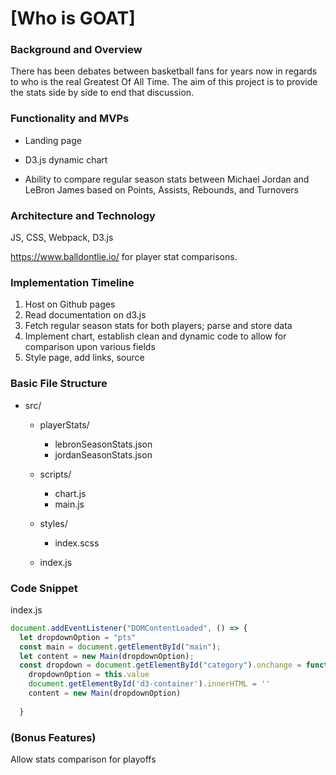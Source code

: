 # [Who is GOAT]


### Background and Overview 

There has been debates between basketball fans for years now in regards to who is the real Greatest Of All Time. The aim of this project is to provide the stats side by side to end that discussion.


### Functionality and MVPs
- Landing page

- D3.js dynamic chart

- Ability to compare regular season stats between Michael Jordan and LeBron James based on Points, Assists, Rebounds, and Turnovers


### Architecture and Technology

JS, CSS, Webpack, D3.js

https://www.balldontlie.io/ for player stat comparisons.


### Implementation Timeline

1. Host on Github pages
2. Read documentation on d3.js
3. Fetch regular season stats for both players; parse and store data 
4. Implement chart, establish clean and dynamic code to allow for comparison upon various fields
5. Style page, add links, source


### Basic File Structure
- src/

  - playerStats/
    - lebronSeasonStats.json
    - jordanSeasonStats.json

  - scripts/
    - chart.js
    - main.js

  - styles/
    - index.scss

  - index.js


### Code Snippet
index.js
```Javascript
document.addEventListener("DOMContentLoaded", () => {
  let dropdownOption = "pts"
  const main = document.getElementById("main");
  let content = new Main(dropdownOption);
  const dropdown = document.getElementById("category").onchange = function(){
    dropdownOption = this.value
    document.getElementById('d3-container').innerHTML = ''
    content = new Main(dropdownOption)
    
  }
```


### (Bonus Features)

Allow stats comparison for playoffs



